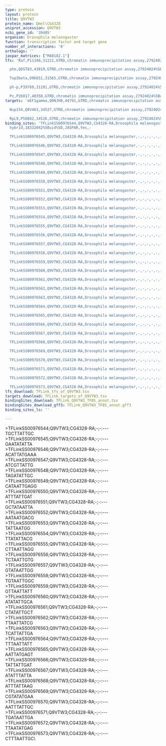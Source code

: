 ```yaml
---
type: protein
layout: protein
title: Q9VTW3
protein_name: Dmel\CG4328
uniprot_accession: Q9VTW3
ncbi_gene_id: '39405'
organism: Drosophila melanogaster
function: transcription factor and target gene
number_of_interactions: '8'
orthologs: ''
jaspar_matrices: ["MA0182.1"]
tfs: 'Raf,P11346,31221,GTRD,chromatin immunoprecipitation assay,27924024%5Buid%5D,No

  pho,Q8ST83,43819,GTRD,chromatin immunoprecipitation assay,27924024%5Buid%5D,No

  Top3beta,O96651,31565,GTRD,chromatin immunoprecipitation assay,27924024%5Buid%5D,No

  ph-p,P39769,31181,GTRD,chromatin immunoprecipitation assay,27924024%5Buid%5D,No

  Pc,P26017,40358,GTRD,chromatin immunoprecipitation assay,27924024%5Buid%5D,No'
targets: 'eEF1gamma,Q9NJH0,44791,GTRD,chromatin immunoprecipitation assay,27924024%5Buid%5D,No

  Nup154,Q9V463,34527,GTRD,chromatin immunoprecipitation assay,27924024%5Buid%5D,No

  RpL9,P50882,34526,GTRD,chromatin immunoprecipitation assay,27924024%5Buid%5D,No'
binding_sites: 'TFLinkSS00976544,Q9VTW3,CG4328-RA,Drosophila melanogaster,-,-,-,-,-,-,one
  hybrid,18332042%5Buid%5D,JASPAR,Yes,-

  TFLinkSS00976545,Q9VTW3,CG4328-RA,Drosophila melanogaster,-,-,-,-,-,-,one hybrid,18332042%5Buid%5D,JASPAR,Yes,-

  TFLinkSS00976546,Q9VTW3,CG4328-RA,Drosophila melanogaster,-,-,-,-,-,-,one hybrid,18332042%5Buid%5D,JASPAR,Yes,-

  TFLinkSS00976547,Q9VTW3,CG4328-RA,Drosophila melanogaster,-,-,-,-,-,-,one hybrid,18332042%5Buid%5D,JASPAR,Yes,-

  TFLinkSS00976548,Q9VTW3,CG4328-RA,Drosophila melanogaster,-,-,-,-,-,-,one hybrid,18332042%5Buid%5D,JASPAR,Yes,-

  TFLinkSS00976549,Q9VTW3,CG4328-RA,Drosophila melanogaster,-,-,-,-,-,-,one hybrid,18332042%5Buid%5D,JASPAR,Yes,-

  TFLinkSS00976550,Q9VTW3,CG4328-RA,Drosophila melanogaster,-,-,-,-,-,-,one hybrid,18332042%5Buid%5D,JASPAR,Yes,-

  TFLinkSS00976551,Q9VTW3,CG4328-RA,Drosophila melanogaster,-,-,-,-,-,-,one hybrid,18332042%5Buid%5D,JASPAR,Yes,-

  TFLinkSS00976552,Q9VTW3,CG4328-RA,Drosophila melanogaster,-,-,-,-,-,-,one hybrid,18332042%5Buid%5D,JASPAR,Yes,-

  TFLinkSS00976553,Q9VTW3,CG4328-RA,Drosophila melanogaster,-,-,-,-,-,-,one hybrid,18332042%5Buid%5D,JASPAR,Yes,-

  TFLinkSS00976554,Q9VTW3,CG4328-RA,Drosophila melanogaster,-,-,-,-,-,-,one hybrid,18332042%5Buid%5D,JASPAR,Yes,-

  TFLinkSS00976555,Q9VTW3,CG4328-RA,Drosophila melanogaster,-,-,-,-,-,-,one hybrid,18332042%5Buid%5D,JASPAR,Yes,-

  TFLinkSS00976556,Q9VTW3,CG4328-RA,Drosophila melanogaster,-,-,-,-,-,-,one hybrid,18332042%5Buid%5D,JASPAR,Yes,-

  TFLinkSS00976557,Q9VTW3,CG4328-RA,Drosophila melanogaster,-,-,-,-,-,-,one hybrid,18332042%5Buid%5D,JASPAR,Yes,-

  TFLinkSS00976558,Q9VTW3,CG4328-RA,Drosophila melanogaster,-,-,-,-,-,-,one hybrid,18332042%5Buid%5D,JASPAR,Yes,-

  TFLinkSS00976559,Q9VTW3,CG4328-RA,Drosophila melanogaster,-,-,-,-,-,-,one hybrid,18332042%5Buid%5D,JASPAR,Yes,-

  TFLinkSS00976560,Q9VTW3,CG4328-RA,Drosophila melanogaster,-,-,-,-,-,-,one hybrid,18332042%5Buid%5D,JASPAR,Yes,-

  TFLinkSS00976561,Q9VTW3,CG4328-RA,Drosophila melanogaster,-,-,-,-,-,-,one hybrid,18332042%5Buid%5D,JASPAR,Yes,-

  TFLinkSS00976562,Q9VTW3,CG4328-RA,Drosophila melanogaster,-,-,-,-,-,-,one hybrid,18332042%5Buid%5D,JASPAR,Yes,-

  TFLinkSS00976563,Q9VTW3,CG4328-RA,Drosophila melanogaster,-,-,-,-,-,-,one hybrid,18332042%5Buid%5D,JASPAR,Yes,-

  TFLinkSS00976564,Q9VTW3,CG4328-RA,Drosophila melanogaster,-,-,-,-,-,-,one hybrid,18332042%5Buid%5D,JASPAR,Yes,-

  TFLinkSS00976565,Q9VTW3,CG4328-RA,Drosophila melanogaster,-,-,-,-,-,-,one hybrid,18332042%5Buid%5D,JASPAR,Yes,-

  TFLinkSS00976566,Q9VTW3,CG4328-RA,Drosophila melanogaster,-,-,-,-,-,-,one hybrid,18332042%5Buid%5D,JASPAR,Yes,-

  TFLinkSS00976567,Q9VTW3,CG4328-RA,Drosophila melanogaster,-,-,-,-,-,-,one hybrid,18332042%5Buid%5D,JASPAR,Yes,-

  TFLinkSS00976568,Q9VTW3,CG4328-RA,Drosophila melanogaster,-,-,-,-,-,-,one hybrid,18332042%5Buid%5D,JASPAR,Yes,-

  TFLinkSS00976569,Q9VTW3,CG4328-RA,Drosophila melanogaster,-,-,-,-,-,-,one hybrid,18332042%5Buid%5D,JASPAR,Yes,-

  TFLinkSS00976570,Q9VTW3,CG4328-RA,Drosophila melanogaster,-,-,-,-,-,-,one hybrid,18332042%5Buid%5D,JASPAR,Yes,-

  TFLinkSS00976571,Q9VTW3,CG4328-RA,Drosophila melanogaster,-,-,-,-,-,-,one hybrid,18332042%5Buid%5D,JASPAR,Yes,-

  TFLinkSS00976572,Q9VTW3,CG4328-RA,Drosophila melanogaster,-,-,-,-,-,-,one hybrid,18332042%5Buid%5D,JASPAR,Yes,-

  TFLinkSS00976573,Q9VTW3,CG4328-RA,Drosophila melanogaster,-,-,-,-,-,-,one hybrid,18332042%5Buid%5D,JASPAR,Yes,-'
tfs_download: TFLink_tfs_of_Q9VTW3.tsv
targets_download: TFLink_targets_of_Q9VTW3.tsv
bindingSites_download: TFLink_Q9VTW3_TFBS_annot.tsv
bindingSites_download_gff3: TFLink_Q9VTW3_TFBS_annot.gff3
binding_sites_ls: ''

---
```

\>TFLinkSS00976544;Q9VTW3;CG4328-RA;-;-:---\TGCTTATTGC\\>TFLinkSS00976545;Q9VTW3;CG4328-RA;-;-:---\GAATATATTA\\>TFLinkSS00976546;Q9VTW3;CG4328-RA;-;-:---\ACATTATGAAA\\>TFLinkSS00976547;Q9VTW3;CG4328-RA;-;-:---\ATCGTTATTG\\>TFLinkSS00976548;Q9VTW3;CG4328-RA;-;-:---\TAGATATTGC\\>TFLinkSS00976549;Q9VTW3;CG4328-RA;-;-:---\CATAATTGAGG\\>TFLinkSS00976550;Q9VTW3;CG4328-RA;-;-:---\ATTTATTGAT\\>TFLinkSS00976551;Q9VTW3;CG4328-RA;-;-:---\GCTATAATTA\\>TFLinkSS00976552;Q9VTW3;CG4328-RA;-;-:---\AATAATGACG\\>TFLinkSS00976553;Q9VTW3;CG4328-RA;-;-:---\TATTAATGG\\>TFLinkSS00976554;Q9VTW3;CG4328-RA;-;-:---\TTATATTACG\\>TFLinkSS00976555;Q9VTW3;CG4328-RA;-;-:---\CTTAATTAGG\\>TFLinkSS00976556;Q9VTW3;CG4328-RA;-;-:---\TCTAATTGTG\\>TFLinkSS00976557;Q9VTW3;CG4328-RA;-;-:---\GTATAATTGG\\>TFLinkSS00976558;Q9VTW3;CG4328-RA;-;-:---\TGTAATTGGC\\>TFLinkSS00976559;Q9VTW3;CG4328-RA;-;-:---\GTTAATTATT\\>TFLinkSS00976560;Q9VTW3;CG4328-RA;-;-:---\ATATATTGCA\\>TFLinkSS00976561;Q9VTW3;CG4328-RA;-;-:---\CTATATTGCT\\>TFLinkSS00976562;Q9VTW3;CG4328-RA;-;-:---\TTAATTATCG\\>TFLinkSS00976563;Q9VTW3;CG4328-RA;-;-:---\TCATTATTGA\\>TFLinkSS00976564;Q9VTW3;CG4328-RA;-;-:---\TTTAATTATT\\>TFLinkSS00976565;Q9VTW3;CG4328-RA;-;-:---\AATTATGAGT\\>TFLinkSS00976566;Q9VTW3;CG4328-RA;-;-:---\TATTATTGAT\\>TFLinkSS00976567;Q9VTW3;CG4328-RA;-;-:---\ATATTTATTA\\>TFLinkSS00976568;Q9VTW3;CG4328-RA;-;-:---\ATTTATTAAG\\>TFLinkSS00976569;Q9VTW3;CG4328-RA;-;-:---\CGTATATGAA\\>TFLinkSS00976570;Q9VTW3;CG4328-RA;-;-:---\AATTTATTGC\\>TFLinkSS00976571;Q9VTW3;CG4328-RA;-;-:---\TGATAATTGA\\>TFLinkSS00976572;Q9VTW3;CG4328-RA;-;-:---\TTAATATGAG\\>TFLinkSS00976573;Q9VTW3;CG4328-RA;-;-:---\CTTTAATTGC\